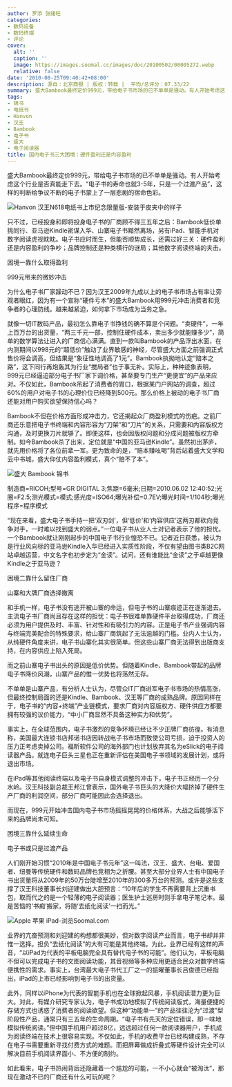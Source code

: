 ```yaml
---
author: 罗添 张绪旺
categories:
- 数码设备
- 数码终端
- 评论
cover:
  alt: ''
  caption: ''
  image: https://images.soomal.cc/images/doc/20100502/00005272.webp
  relative: false
date: '2010-08-25T09:40:42+08:00'
description: 源自：北京商报 | 版权：转载 |  平均/总评分：07.33/22
summary: 盛大Bambook最终定价999元，带给电子书市场的已不单单是骚动。有人开始考虑这个行业是否真能走下去。“电子书的寿命也就3-5年，只是一个过渡产品”，这样的判断给争议不断的电子书蒙上了一层悲剧的宿命色彩。只不过，已经投身和即将投身电子书的厂商顾不得三五年之后：Bambook低价单挑同行、亚马逊Kindle密谋入华、山寨电子书黯然离场，另有iPad、智能手机对数字阅读虎视眈眈。
tags:
- 锦书
- 电纸书
- Hanvon
- 汉王
- Bambook
- 电子书
- 盛大
- 电子阅读器
title: 国内电子书三大困境：硬件盈利还是内容盈利
---
```


盛大Bambook最终定价999元，带给电子书市场的已不单单是骚动。有人开始考虑这个行业是否真能走下去。“电子书的寿命也就3-5年，只是一个过渡产品”，这样的判断给争议不断的电子书蒙上了一层悲剧的宿命色彩。



![Hanvon 汉王N618电纸书上市纪念限量版-安装于皮夹中的样子](https://images.soomal.cc/images/doc/20100502/00005272.webp)



只不过，已经投身和即将投身电子书的厂商顾不得三五年之后：Bambook低价单挑同行、亚马逊Kindle密谋入华、山寨电子书黯然离场，另有iPad、智能手机对数字阅读虎视眈眈。电子书应时而生，但能否顺势成长，还需过好三关：硬件盈利还是内容盈利的争吵；品牌控制还是种类横行的谜局；其他数字阅读终端的夹击。



困境一靠什么取得盈利



999元带来的微妙冲击



为什么电子书厂家躁动不已？因为汉王2009年九成以上的电子书市场占有率让旁观者眼红，因为有一个宣称“硬件亏本”的盛大Bambook用999元冲击消费者和竞争者的心理防线。越来越紧迫，如何拿下市场成为当务之急。



就像一切IT数码产品，最初怎么靠电子书挣钱的确不算是个问题。“卖硬件”，一年上百万台的出货量，“两三千元一部，控制住硬件成本，卖出多少就能赚多少”，简单的数学算法让进入的厂商信心满满。直到一款叫Bambook的产品浮出水面，在内测期间以998元的“超低价”触动了业界敏感的神经，尽管盛大方面之前强调正式售价将会调高，但结果是“象征性地调高了1元”。Bambook执拗地认定“赔本之路”，这下同行再炮轰其为行业“搅局者”也于事无补。实际上，种种迹象表明，999元已经逼迫部分电子书厂家下调价格，甚至要专门生产“更便宜”的产品来应对。不仅如此，Bambook吊起了消费者的胃口，根据某门户网站的调查，超过60%的用户对电子书的心理价位已经降到500元。那么价格上被动的电子书厂商还能对用户购买欲望保持信心吗？



Bambook不但在价格方面形成冲击力，它还揭起众厂商盈利模式的伤疤。之前厂商还乐意把电子书终端和内容形容为“刀架”和“刀片”的关系，只需要和内容版权方沟通，及时更换刀片就够了。即便这样，也会因版权问题和分成问题被版权方牵制。如今Bambook杀了出来，定位就是“中国的亚马逊Kindle”。虽然初出茅庐，就先用价格将了各位前辈一军。更为致命的是，“赔本赚吆喝”背后站着盛大文学和云中书城，盛大仰仗内容盈利模式，真个“赔不了本”。



![盛大 Bambook 锦书](https://images.soomal.cc/images/doc/20100818/00006793.webp)

制造商=RICOH;型号=GR DIGITAL 3;焦距=6毫米;日期=2010.06.02 12:40:52;光圈=F2.5;测光模式=模式;感光度=ISO64;曝光补偿=0.7EV;曝光时间=1/104秒;曝光程序=程序模式



“现在来看，盛大电子书手持一把‘双刃剑’，但‘低价’和‘内容供应’这两刃都砍向竞争对手，一时难以找到盛大的弱点。”一位电子书从业人士对记者表示了他的担忧。一个Bambook就让刚刚起步的中国电子书行业惶恐不已。记者近日获悉，被认为是行业风向标的亚马逊Kindle入华已经进入实质性阶段，不仅有望由图书类B2C网站卓越运营，中文名字也初步定为“金读”。试问，还有谁能比“金读”之于卓越更像Kindle之于亚马逊？



困境二靠什么留住厂商



山寨和大牌厂商选择撤离



和手机一样，电子书没有逃开被山寨的命运，但电子书的山寨痕迹正在逐渐退去。主流电子书厂商尚且存在这样的担忧：电子书很难单靠硬件平台取得成功，厂商还必须为用户提供及时、丰富、针对性和有吸引力的内容。正是电子书产业强调内容与终端完美配合的特殊要求，给山寨厂商筑起了无法逾越的门槛。业内人士认为，从纯硬件角度来讲，电子书山寨化其实很简单。但这些山寨厂商无法得到出版商支持，在内容供应上陷入死局。



而之前山寨电子书出头的原因是低价优势。但随着Kindle、Bambook带起的品牌电子书降价风潮，山寨产品的惟一优势也将荡然无存。



不单单是山寨产品，有分析人士认为，尽管众IT厂商进军电子书市场的热情高涨，但最终控制局面的还是Kindle、Bambook、汉王等厂商的成熟品牌。原因同样在于，电子书的“内容+终端”产业链模式，要求厂商对内容版权方、硬件供应方都要拥有较强的议价能力，“中小厂商显然不具备这种实力和优势”。



事实上，在全球范围内，电子书激烈的竞争环境已经让不少正牌厂商彷徨。有消息称，美国最大连锁书店邦诺书店因转战电子书市场而致使公司亏损，迫于投资人的压力正考虑卖掉公司。福昕软件公司的海外部门也计划放弃其名为eSlick的电子阅读器产品。就连电子巨头三星也正在重新评估在美国电子书领域的发展计划，或将退出市场。



在iPad等其他阅读终端以及电子书自身模式调整的冲击下，电子书正经历一个分水岭。汉王科技副总裁王邦江曾表示，国外电子书巨头的大降价大幅挤掉了硬件生产厂商的利润空间，部分厂商可能因此会选择退出。



而现在，999元开始冲击国内电子书市场摇摇晃晃的价格体系，大战之后能够活下来的品牌尚未可知。



困境三靠什么延续生命



电子书或只是过渡产品



人们刚开始习惯“2010年是中国电子书元年”这一叫法，汉王、盛大、台电、爱国者、纽曼等传统硬件和数码品牌也竞相为之折腰。甚至大部分业界人士有中国电子书出货量将从2009年的50万台陡增至2010年的300多万台的预测。或许是这些支撑了汉王科技董事长刘迎建做出大胆预言：“10年后的学生不再需要背上沉重书包，取而代之的是一个轻薄的电子阅读器；医生护士巡房时则手拿电子笔记本。最是苦恼的‘书痴’搬家，将随‘去纸化阅读’一扫而光。”



![Apple 苹果 iPad-浏览Soomal.com](https://images.soomal.cc/images/doc/20100416/00005048.webp)



业界的亢奋预测和刘迎建的构想都很美妙，但对数字阅读产业而言，电子书却并非惟一选择。担负“去纸化阅读”的大有可能是其他终端。为此，业界已经有这样的声音，“以iPad为代表的平板电脑完全具有替代电子书的可能”。他们认为，平板电脑不但可以完成电子书的文图阅读功能，其音视频等多种应用更适合民众对数字终端便携性的需求。事实上，台湾最大电子书代工厂之一的振曜董事长吕俊德已经指出，iPad的上市已经影响到电子书的出货量。



此外，同样以iPhone为代表的智能手机也在全球掀起风暴，手机阅读潜力更为巨大。对此，有媒介研究专家认为，电子书成功地模拟了传统阅读版式，海量便捷的存储方式也诱惑了消费者的阅读欲望。但这种“功能单一”的产品往往沦为“过渡”型阶段性产品，通常只有三五年的生命周期。“电子书有先天的定位错误，即一味地模拟传统阅读。”但中国手机用户超过8亿，远远超过任何一款阅读器用户，手机成为阅读终端在技术上很容易实现。不仅如此，手机的收费平台已经构建成熟，不存在电子书需要重新寻找付费方式的难题。而把屏幕做成折叠式等硬件设计完全可以解决目前手机阅读界面小、不方便的制约。



如此看来，电子书热闹背后还隐藏着一个尴尬的可能，一不小心就会“被淘汰”，那现在激动不已的厂商还有什么可玩的呢？